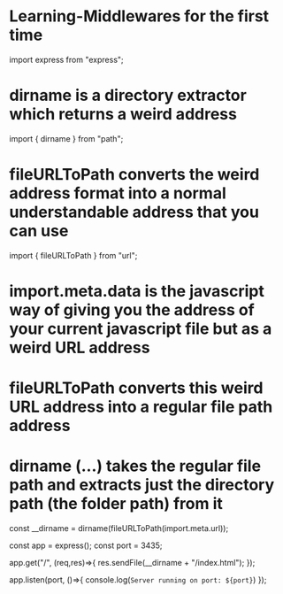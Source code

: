 # Learning-Middlewares for the first time 

import express from "express";

# dirname is a directory extractor which returns a weird address

import { dirname } from "path";

# fileURLToPath converts the weird address format into a normal understandable address that you can use 

import { fileURLToPath } from "url";

# import.meta.data is the javascript way of giving you the address of your current javascript file but as a weird URL address 
# fileURLToPath converts this weird URL address into a regular file path address 
# dirname (...) takes the regular file path and  extracts just the directory path (the folder path) from it

const __dirname = dirname(fileURLToPath(import.meta.url));

const app = express();
const port = 3435;

app.get("/", (req,res)=>{
    res.sendFile(__dirname + "/index.html");
});

app.listen(port, ()=>{
    console.log(`Server running on port: ${port}`)
});
